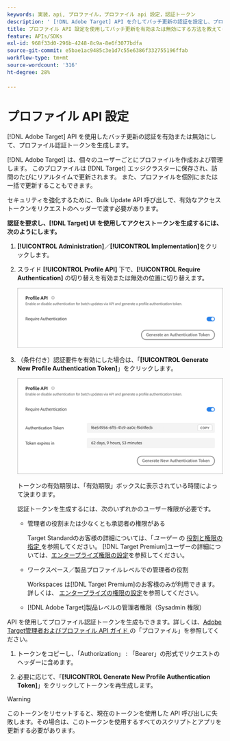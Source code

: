 ```yaml
---
keywords: 実装，api, プロファイル，プロファイル api 設定，認証トークン
description: ' [!DNL Adobe Target] API を介してバッチ更新の認証を設定し、プロファイル認証トークンを生成する方法について説明します。'
title: プロファイル API 設定を使用してバッチ更新を有効または無効にする方法を教えてください。
feature: APIs/SDKs
exl-id: 968f33d0-296b-4248-8c9a-8e6f3077bdfa
source-git-commit: e5bae1ac9485c3e1d7c55e6386f332755196ffab
workflow-type: tm+mt
source-wordcount: '316'
ht-degree: 28%

---
```


# プロファイル API 設定

[!DNL Adobe Target] API を使用したバッチ更新の認証を有効または無効にして、プロファイル認証トークンを生成します。

[!DNL Adobe Target] は、個々のユーザーごとにプロファイルを作成および管理します。 このプロファイルは [!DNL Target] エッジクラスターに保存され、訪問のたびにリアルタイムで更新されます。 また、プロファイルを個別にまたは一括で更新することもできます。

セキュリティを強化するために、Bulk Update API 呼び出しで、有効なアクセストークンをリクエストのヘッダーで渡す必要があります。

**認証を要求し、[!DNL Target] UI を使用してアクセストークンを生成するには、次のようにします。**

1. **[!UICONTROL Administration]**／**[!UICONTROL Implementation]**&#x200B;をクリックします。
1. スライド **[!UICONTROL Profile API]** 下で、**[!UICONTROL Require Authentication]** の切り替えを有効または無効の位置に切り替えます。

   ![alt 画像 ](assets/profile_api_settings.png)

1. （条件付き）認証要件を有効にした場合は、「**[!UICONTROL Generate New Profile Authentication Token]**」をクリックします。

   ![alt 画像 ](assets/profile_api_settings_2.png)

   トークンの有効期限は、「有効期限」ボックスに表示されている時間によって決まります。

   認証トークンを生成するには、次のいずれかのユーザー権限が必要です。

   * 管理者の役割または少なくとも承認者の権限がある

     Target Standardのお客様の詳細については、「*ユーザー* の [ 役割と権限の指定 ](https://experienceleague.adobe.com/docs/target/using/administer/manage-users/users/user-management.html?lang=ja#roles-permissions) を参照してください。 [!DNL Target Premium]ユーザーの詳細については、[エンタープライズ権限の設定](https://experienceleague.adobe.com/docs/target/using/administer/manage-users/enterprise/properties-overview.html?lang=ja)を参照してください。

   * ワークスペース／製品プロファイルレベルでの管理者の役割

     Workspaces は[!DNL Target Premium]のお客様のみが利用できます。詳しくは、 [エンタープライズの権限の設定](https://experienceleague.adobe.com/docs/target/using/administer/manage-users/enterprise/properties-overview.html?lang=ja)を参照してください。

   * [!DNL Adobe Target]製品レベルの管理者権限（Sysadmin 権限）

API を使用してプロファイル認証トークンを生成もできます。詳しくは、[Adobe Target管理者およびプロファイル API ガイド ](../../administer/admin-api/admin-api-overview-new.md) の「プロファイル」を参照してください。

1. トークンをコピーし、「Authorization」 : 「Bearer」の形式でリクエストのヘッダーに含めます。

1. 必要に応じて、「**[!UICONTROL Generate New Profile Authentication Token]**」をクリックしてトークンを再生成します。

>[!WARNING]
>
>このトークンをリセットすると、現在のトークンを使用した API 呼び出しに失敗します。その場合は、このトークンを使用するすべてのスクリプトとアプリを更新する必要があります。
